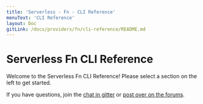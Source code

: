 ```yaml
---
title: 'Serverless - Fn - CLI Reference'
menuText: 'CLI Reference'
layout: Doc
gitLink: /docs/providers/fn/cli-reference/README.md
---
```


# Serverless Fn CLI Reference

Welcome to the Serverless Fn CLI Reference!  Please select a section on the left to get started.

If you have questions, join the [chat in gitter](https://gitter.im/serverless/serverless) or [post over on the forums](http://forum.serverless.com/).
